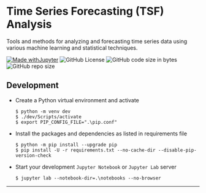 # Time Series Forecasting (TSF) Analysis

Tools and methods for analyzing and forecasting time series data using various machine learning and statistical techniques.

[![Made withJupyter](https://img.shields.io/badge/Made%20with-Jupyter-orange?style=for-the-badge&logo=Jupyter)](https://jupyter.org/try)	![GitHub License](https://img.shields.io/github/license/shortthirdman/TSFAnalysis?style=for-the-badge)	![GitHub code size in bytes](https://img.shields.io/github/languages/code-size/shortthirdman/TSFAnalysis?style=for-the-badge)	![GitHub repo size](https://img.shields.io/github/repo-size/shortthirdman/TSFAnalysis?style=for-the-badge)

## Development

  - Create a Python virtual environment and activate
	
	```shell
	$ python -m venv dev
	$ ./dev/Scripts/activate
	$ export PIP_CONFIG_FILE=".\pip.conf"
	```

  - Install the packages and dependencies as listed in requirements file
	
	```shell
	$ python -m pip install --upgrade pip
	$ pip install -U -r requirements.txt --no-cache-dir --disable-pip-version-check
	```

  - Start your development `Jupyter Notebook` or `Jupyter Lab` server
	
	```shell
	$ jupyter lab --notebook-dir=.\notebooks --no-browser
	```

---
